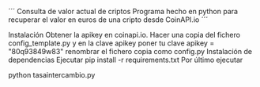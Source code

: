 ´´´
Consulta de valor actual de criptos
Programa hecho en python para recuperar el valor en euros de una cripto desde CoinAPI.io
´´´

Instalación
Obtener la apikey en coinapi.io.
Hacer una copia del fichero config_template.py y en la clave apikey poner tu clave
apikey = "80q93849w83"
renombrar el fichero copia como config.py
Instalación de dependencias
Ejecutar pip install -r requirements.txt
Por último ejecutar

python tasaintercambio.py